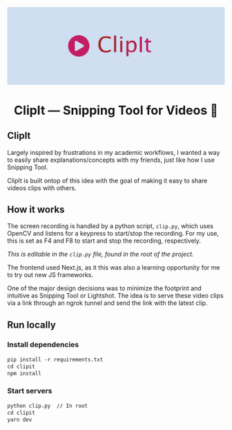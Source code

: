 <div align="center">
  <img src="assets/clipit.jpg" alt="ClipIt - Snipping Tool for Videos">

  # ClipIt — Snipping Tool for Videos 📎
</div>

## ClipIt 

Largely inspired by frustrations in my academic workflows, I wanted a way to 
easily share explanations/concepts with my friends, just like how I use 
Snipping Tool. 

ClipIt is built ontop of this idea with the goal of making it easy to share
videos clips with others.

## How it works

The screen recording is handled by a python script, `clip.py`, which uses 
OpenCV and listens for a keypress to start/stop the recording. For my use, 
this is set as F4 and F8 to start and stop the recording, respectively. 

_This is editable in the `clip.py` file, found in the root of the project._

The frontend used Next.js, as it this was also a learning opportunity for me
to try out new JS frameworks. 

One of the major design decisions was to minimize the footprint and intuitive 
as Snipping Tool or Lightshot. The idea is to serve these video clips via a 
link through an ngrok tunnel and send the link with the latest clip.

## Run locally

### Install dependencies

```
pip install -r requirements.txt
cd clipit
npm install
```

### Start servers

```
python clip.py  // In root
cd clipit 
yarn dev
```